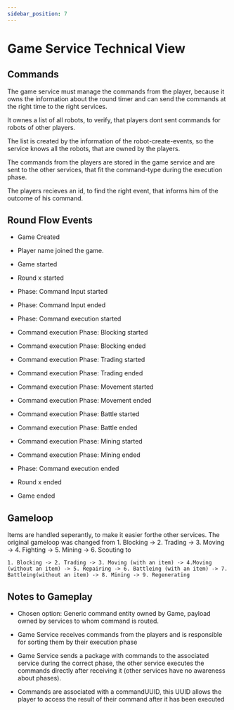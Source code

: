 ```yaml
---
sidebar_position: 7
---
```


# Game Service Technical View

## Commands

The game service must manage the commands from the player, because it owns the information about the round timer and can send the commands at the right time to the right services.

It ownes a list of all robots, to verify, that players dont sent commands for robots of other players.

The list is created by the information of the robot-create-events, so the service knows all the robots, that are owned by the players.

The commands from the players are stored in the game service and are sent to the other services, that fit the command-type during the execution phase.

The players recieves an id, to find the right event, that informs him of the outcome of his command.

## Round Flow Events

* Game Created
* Player name joined the game.
* Game started

* Round x started
* Phase: Command Input started
* Phase: Command Input ended
* Phase: Command execution started

* Command execution Phase: Blocking started
* Command execution Phase: Blocking ended
* Command execution Phase: Trading started
* Command execution Phase: Trading ended
* Command execution Phase: Movement started
* Command execution Phase: Movement ended
* Command execution Phase: Battle started
* Command execution Phase: Battle ended
* Command execution Phase: Mining started
* Command execution Phase: Mining ended
* Phase: Command execution ended
* Round x ended

* Game ended

## Gameloop

Items are handled seperantly, to make it easier forthe other services.
The original gameloop was changed from 1. Blocking -> 2. Trading -> 3. Moving -> 4. Fighting -> 5. Mining -> 6. Scouting to

    1. Blocking -> 2. Trading -> 3. Moving (with an item) -> 4.Moving (without an item) -> 5. Repairing -> 6. Battleing (with an item) -> 7. Battleing(without an item) -> 8. Mining -> 9. Regenerating

## Notes to Gameplay

* Chosen option: Generic command entity owned by Game, payload owned by services to whom command is routed.

* Game Service receives commands from the players and is responsible for sorting them by their execution phase

* Game Service sends a package with commands to the associated service during the correct phase, the other service executes the commands directly after receiving it (other services have no awareness about phases).

* Commands are associated with a commandUUID, this UUID allows the player to access the result of their command after it has been executed
